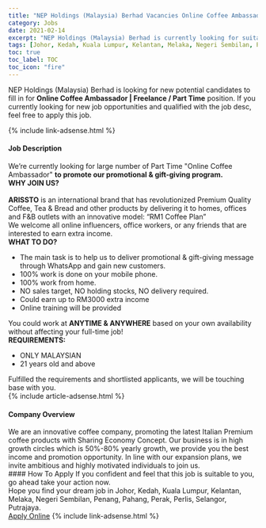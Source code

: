 ```yaml
---
title: "NEP Holdings (Malaysia) Berhad Vacancies Online Coffee Ambassador | Freelance / Part Time" 
category: Jobs 
date: 2021-02-14 
excerpt: "NEP Holdings (Malaysia) Berhad is currently looking for suitable person to fill in the Online Coffee Ambassador | Freelance / Part Time which based in Johor, Kedah, Kuala Lumpur, Kelantan, Melaka, Negeri Sembilan, Penang, Pahang, Perak, Perlis, Selangor, Putrajaya" 
tags: [Johor, Kedah, Kuala Lumpur, Kelantan, Melaka, Negeri Sembilan, Penang, Pahang, Perak, Perlis, Selangor, Putrajaya] 
toc: true 
toc_label: TOC 
toc_icon: "fire" 
--- 
```


<p>NEP Holdings (Malaysia) Berhad is looking for new potential candidates to fill in for <b>Online Coffee Ambassador | Freelance / Part Time</b> position. If you currently looking for new job opportunities and qualified with the job desc, feel free to apply this job.
</p>{% include link-adsense.html %} 
<div><div><h4>Job Description</h4></div><div><div><span><div><div><div>We&#8217;re currently looking for&#160;large number of Part Time "Online Coffee Ambassador" <strong>to promote our promotional &amp; gift-giving program.</strong></div><div><div><strong>WHY JOIN US?</strong></div><div><br><strong>ARISSTO</strong> is an international brand that has revolutionized Premium Quality Coffee, Tea &amp; Bread and other products by delivering it to homes, offices and F&amp;B outlets with an innovative model: &#8220;RM1 Coffee Plan&#8221;&#160;</div><div>We welcome all online influencers, office workers, or any friends that are interested to earn extra income.</div><div><strong>WHAT TO DO?</strong></div><ul><li>The main task is to help us to deliver promotional &amp; gift-giving message through WhatsApp and gain new customers.</li><li>100% work is done on your mobile phone.</li><li>100% work from home.</li><li>NO sales target, NO holding stocks, NO delivery required.</li><li>Could earn up to RM3000 extra income</li><li>Online training will be provided</li></ul><div>You could work at <strong>ANYTIME &amp; ANYWHERE</strong> based on your own availability without affecting your full-time job!</div><div><strong>REQUIREMENTS:</strong></div><ul><li>ONLY MALAYSIAN</li><li>21 years old and above</li></ul></div><div>Fulfilled the requirements and shortlisted applicants, we will be touching base with you.&#160;</div></div></div></span></div></div></div> 
{% include article-adsense.html %} 
<div><div><h4>Company Overview</h4></div><div><div><span><div><div>
	We are an innovative coffee company, promoting the latest Italian Premium coffee products with Sharing Economy Concept. Our business is in high growth circles which is 50%-80% yearly growth, we provide you the best income and promotion opportunity. In line with our expansion plans, we invite ambitious and highly motivated individuals to join us.</div></div></span></div></div></div> 
#### How To Apply 
If you confident and feel that this job is suitable to you, go ahead take your action now. <br/> 
Hope you find your dream job in Johor, Kedah, Kuala Lumpur, Kelantan, Melaka, Negeri Sembilan, Penang, Pahang, Perak, Perlis, Selangor, Putrajaya. <br/> 
<a href="https://www.jobstreet.com.my/en/job/online-coffee-ambassador-%7C-freelance-part-time-4481577?jobId=jobstreet-my-job-4481577&" class="btn btn--info" target="_blank" rel="nofollow noopenner">Apply Online</a> 
{% include link-adsense.html %} 